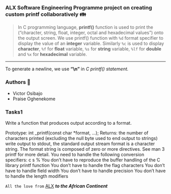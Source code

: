 ### ALX Software Engineering Programme project on creating custom printf collaboratively :family:

>In C programming language, **printf()** function is used to print the (“character, string, float, integer, octal and hexadecimal values”) onto the output screen.
>We use printf() function with `%d` format specifier to display the value of an **integer** variable.
>Similarly `%c` is used to display **character**, `%f` for **float** variable, `%s` for **string** variable, `%lf` for **double** and `%x` for **hexadecimal** variable.

---

To generate a newline, we use **“\n”** in _C printf() statement._

### Authors :rocket:
- Victor Osibajo
- Praise Oghenekome

### Tasks1
Write a function that produces output according to a format.

Prototype: int _printf(const char *format, ...);
Returns: the number of characters printed (excluding the null byte used to end output to strings)
write output to stdout, the standard output stream
format is a character string. The format string is composed of zero or more directives. See man 3 printf for more detail. You need to handle the following conversion specifiers:
c
s
%
You don’t have to reproduce the buffer handling of the C library printf function
You don’t have to handle the flag characters
You don’t have to handle field width
You don’t have to handle precision
You don’t have to handle the length modifiers

`All the love from` [ALX](https://www.alxafrica.com/) ***to the African Continent***

